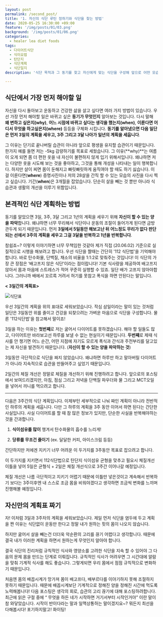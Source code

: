 ```yaml
---
layout: post
permalink: /second_post/
title: '1. 자신의 식단 루틴 정하기와 식단을 찾는 방법'
date: 2020-05-25 16:30:00 +09:00
feature: '/img/posts/01/03.png'
background: '/img/posts/01/06.png'
categories:
  - healer lea diet foods
tags:
  - 다이어트식단
  - 식이요법
  - 탄단지
  - 식단계획
  - 식단일지 
description: '식단 목적과 그 동기를 찾고 자신에게 맞는 식단을 구성해 앞으로 어떤 모습의 내가 되고 싶은지를 그립니다. 또한 균형잡힌 탄,탄,지 그리고 식이섬유 식단의 구성 비율에 대해 알아봅니다.'

---
```


## 식단에서 가장 먼저 해야할 일

 자신을 다시 돌아보고 운동하고 건강한 삶을 살고 싶다면 여러 가지 방법이 있습니다. 우선 가장 먼저 해야할 일은 바뀌고 싶은 **동기가 무엇인지** 알아보는 것입니다. 다시 말해 **왜 변하고 싶은지(why)**, **어느 시점에 바뀌고 싶다는 생각을 했는지(when)**, **이룬다면 어디서 무엇을 하고싶은지(where)** 등등을 구체화 시킵니다. **동기를 알아냈으면 다음 일단은 먼저 3일의 계획을 세우고, 3주 그리고 3달 나아가 일년의 계획을 세웁니다**. 

 그 이유는 단기로 끝나버릴 습관이 아니라 앞으로 평생을 유지할 습관이기 때문입니다. 한가지 예를 들면 저는 -5kg 감량하기를 목표로 세웠습니다. 그 이유(**why)**는 여름이 오게 되면 쫌 더 편한 옷을 내 자신이 불편하지 않게 입기 위해서입니다. 왜냐하면 저는 다양한 옷을 시도해 보는 것을 좋아하고, 그것을 통해 개성을 나타내는 일이 행복합니다. 하지만 살이 찌면 몸이 둔해지고 빠릿빠릿하게 움직여야 할 때도 하기 싫습니다. 이걸 이룬다면(**where**) 증명사진이나 저의 28살을 간직 할 수 있는 모습의 사진을 다시 찍고 싶습니다. 기간(**when**)은 3개월을 잡았습니다. 단순히 살을 빼는 것 뿐만 아니라 식습관과 생활의 개선을 이루기 위함입니다. 



## 본격적인 식단 계획하는 방법 

 동기를 알았으면 3일, 3주, 3달 그리고 1년의 계획을 세우기 위해 **자신이 할 수 있는 양을 파악**합니다. 왜냐하면 너무 무리해서 식단이나 운동의 조절이 들어가게 된다면 금방 관두게 되기 때문입니다. 먼저 **3일에서 5일동안 해보고난 뒤 어느정도 무리가 없다 판단되는 선에서 3주의 계획을 세우고 그걸 3달을 반복하고 1년을 반복합니다**.

참쉽죠~? 이렇게 이야기하면 너무 무책임한 것같아 제가 직접 (20.06.02) 기준으로 실질적으로 시행을 해보려고 합니다. 우선 식단을 짤때는  간단히 '112 식단법'을 기억해야합니다. 바로 탄수화물, 단백질, 채소의 비율을 1:1:2로 맞춰주는 것입니다! 이 식단의 가장 큰 장점은 ‘배고프지 않은 식단’이라는 점이랍니다! 기본 식사량을 제공하여 배고프지 않아서 몸과 마음에 스트레스가 적어 꾸준히 실행할 수 있죠. 일단 배가 고프지 않아야합니다. 그러니까 배에서 꼬르륵 거려서 허기를 못참고 폭식을 하면 안된다는 말입니다. 

**< 3일간의 계획표>**

![식단표](blog\img\posts\01\15.png)

우선 3일간의 계획을 위의 표대로 세워보았습니다.  작심 삼일이라는 말이 있는 것처럼 일단은 3일동안 위를 줄이고 건강을 되찾으려는 가벼운 마음으로 식단을 구성합니다. 물론 '112식단법'을 참고해서 말이죠! 

 3일을 하는 이유는 **첫번째**로 저는 굶어서 다이어트를 못하겠습니다. 해야 할 일들도 많고, 다이어트만 바라보고선 하루를 보낼 수 없는 현실이기 때문입니다. **두번째**로 제때 식사를 안 챙기면 어느 순간, 어떤 지점에 자기도 모르게 폭식과 간식과 주전부리를 달고있는 제 자신을 발견하기 때문입니다. (**자신이 할 수 있는 양을 파악하는 것**) 

 3일동안 극단적으로 식단을 짜지 않았습니다. 왜냐하면 하루만 하고 말아버릴 다이어트가 아니라 지속적으로 습관을 만들어주고 싶었기 때문입니다.

 2일간의 체질 개선은 정말로 체질을 개선하기 위해 진행하려고 합니다. 앞으로의 포스팅에서 보여드리겠지만, 아침, 점심 그리고 저녁을 단백질 파우더와 물 그리고 MCT오일을 넣어서 끼니를 먹으려고 합니다. 

-------------------------------------------------------------------------------------------------------------------------------------------------------

 다음은 3주간의 식단 계획입니다. 이제부턴 세부적으로 나눠 짜인 계획이 아니라 전반적인 하루의 계획을 세웁니다. 다만 그 하루의 계획을 3주 동안 이어서 하면 된다는 간단한 사실입니다. 사실 다이어트를 할 때 참 많은 정보가 있지만, 단순한 사실을 반복해야하는 것을 간과합니다. 

1. **식이섬유를 많이** 챙겨서 탄수화물의 흡수를 느리게!

2. **당류를 무조건 줄이기** (ex. 달달한 커피, 아이스크림 등등)

 간단하지만 저에겐 지키기 너무 어려운 이 두가지를 3주동안 목표로 잡으려고 합니다.

 이 두가지를 지키면서 112식단법으로 탄단지 식이섬유 균형을 맞추고 필요시 체질개선 이틀을 넣어 5일은 균형식 + 2일은 체질 개선식으로 3주간 이어나갈 예정입니다. 

 체질 개선은 나름 극단적이고 지키기 어렵기 때문에 이틀만 넣은것이고 계속해서 반복하기 보다는 3주이후엔 내 스스로 조금 몸을 비워야겠다고 생각하면 조금씩 변화를 느끼며 진행해볼 예정입니다. 

## 자신만의 계획표 짜기

 자! 이처럼 3일과 3주차의 계획을 세워보았습니다. 제일 먼저 식단을 염두에 두고 계획을 짠 이유는 식단없이 운동만 한다고 정말 내가 원하는 핏의 몸이 나오지 않습니다. 

 하지만 굶어서 살을 빼는건 더더욱 악순환의 고리를 끊기 어렵다고 생각합니다. 때문에 결국 내가 이러한 계획을 하면서 원하는게 무엇인지 알아야 합니다. 

 결국 식단의 진리처럼 규칙적인 식사와 영양소를 고려한 식단을 지속 할 수 있어야 그 다음의 문제 몸을 만드는 단계로 이뤄집니다. 규칙적인 식사가 어려우면 그 시간대에 알람을 맞춰 기계적 식사를 해도 좋습니다. 그렇게되면 우리 몸에서 점점 규칙적으로 변화하기 때문입니다.

 처음엔 몸의 배꼽시계가 망가져 몸이 배고프다, 배부르다를 이야기하지 못해 조절하지 못하기 때문입니다. 때문에 배꼽시계보단 기계적으로 정해진 양을 정해진 시간에 먹도록 노력해봅니다! 다음 포스팅은 생각의 회로, 습관의 고리 끊기에 대해 포스팅하려합니다. 최근에 읽은 구절 중에  “ 무엇을 하든 네가 시작하면 거기서부터 시작인거야” 이란 말이 참 와닿았습니다. 시작이 반이다라는 말과 일맥상통하는 말이겠지요~? 뭐든지 최선을 다해봅시다! 포기하지말고! 화이팅! 
